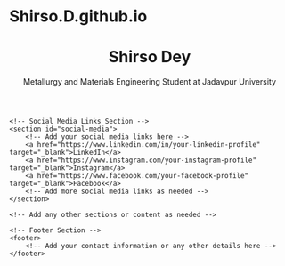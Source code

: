 # Shirso.D.github.io
<!DOCTYPE html>
<html>
<head>
    <title>Shirso Dey</title>
    <!-- Add any necessary meta tags and links to stylesheets here -->
</head>
<body>
    <!-- Header Section -->
    <header>
        <h1>Shirso Dey</h1>
        <p>Metallurgy and Materials Engineering Student at Jadavpur University</p>
    </header>

    <!-- Social Media Links Section -->
    <section id="social-media">
        <!-- Add your social media links here -->
        <a href="https://www.linkedin.com/in/your-linkedin-profile" target="_blank">LinkedIn</a>
        <a href="https://www.instagram.com/your-instagram-profile" target="_blank">Instagram</a>
        <a href="https://www.facebook.com/your-facebook-profile" target="_blank">Facebook</a>
        <!-- Add more social media links as needed -->
    </section>

    <!-- Add any other sections or content as needed -->

    <!-- Footer Section -->
    <footer>
        <!-- Add your contact information or any other details here -->
    </footer>
</body>
</html>

